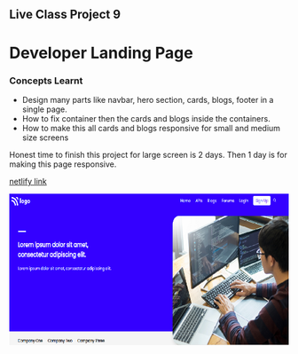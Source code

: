 ## Live Class Project 9

# Developer Landing Page

### Concepts Learnt

- Design many parts like navbar, hero section, cards, blogs, footer in a single page.
- How to fix container then the cards and blogs inside the containers.
- How to make this all cards and blogs responsive for small and medium size screens

Honest time to finish this project for large screen is 2 days. Then 1 day is for making this page responsive.

[netlify link](https://live-project-developer-page.netlify.app/)

![screen shot](./images/pro-9.png)
